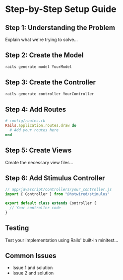 # Step-by-Step Setup Guide

## Step 1: Understanding the Problem
Explain what we're trying to solve...

## Step 2: Create the Model
```bash
rails generate model YourModel
```

## Step 3: Create the Controller
```bash
rails generate controller YourController
```

## Step 4: Add Routes
```ruby
# config/routes.rb
Rails.application.routes.draw do
  # Add your routes here
end
```

## Step 5: Create Views
Create the necessary view files...

## Step 6: Add Stimulus Controller
```javascript
// app/javascript/controllers/your_controller.js
import { Controller } from "@hotwired/stimulus"

export default class extends Controller {
  // Your controller code
}
```

## Testing
Test your implementation using Rails' built-in minitest...

## Common Issues
- Issue 1 and solution
- Issue 2 and solution
